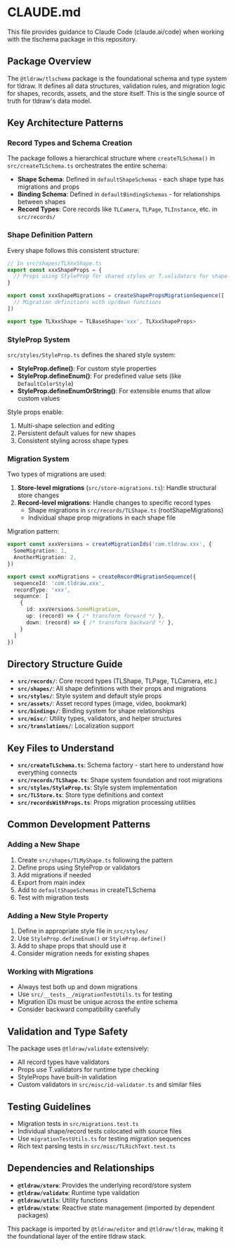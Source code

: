 # CLAUDE.md

This file provides guidance to Claude Code (claude.ai/code) when working with the tlschema package in this repository.

## Package Overview

The `@tldraw/tlschema` package is the foundational schema and type system for tldraw. It defines all data structures, validation rules, and migration logic for shapes, records, assets, and the store itself. This is the single source of truth for tldraw's data model.

## Key Architecture Patterns

### Record Types and Schema Creation

The package follows a hierarchical structure where `createTLSchema()` in `src/createTLSchema.ts` orchestrates the entire schema:

- **Shape Schema**: Defined in `defaultShapeSchemas` - each shape type has migrations and props
- **Binding Schema**: Defined in `defaultBindingSchemas` - for relationships between shapes
- **Record Types**: Core records like `TLCamera`, `TLPage`, `TLInstance`, etc. in `src/records/`

### Shape Definition Pattern

Every shape follows this consistent structure:
```typescript
// In src/shapes/TLXxxShape.ts
export const xxxShapeProps = {
  // Props using StyleProp for shared styles or T.validators for shape-specific props
}

export const xxxShapeMigrations = createShapePropsMigrationSequence([
  // Migration definitions with up/down functions
])

export type TLXxxShape = TLBaseShape<'xxx', TLXxxShapeProps>
```

### StyleProp System

`src/styles/StyleProp.ts` defines the shared style system:
- **StyleProp.define()**: For custom style properties
- **StyleProp.defineEnum()**: For predefined value sets (like `DefaultColorStyle`)
- **StyleProp.defineEnumOrString()**: For extensible enums that allow custom values

Style props enable:
1. Multi-shape selection and editing
2. Persistent default values for new shapes
3. Consistent styling across shape types

### Migration System

Two types of migrations are used:

1. **Store-level migrations** (`src/store-migrations.ts`): Handle structural store changes
2. **Record-level migrations**: Handle changes to specific record types
   - Shape migrations in `src/records/TLShape.ts` (rootShapeMigrations)
   - Individual shape prop migrations in each shape file

Migration pattern:
```typescript
export const xxxVersions = createMigrationIds('com.tldraw.xxx', {
  SomeMigration: 1,
  AnotherMigration: 2,
})

export const xxxMigrations = createRecordMigrationSequence({
  sequenceId: 'com.tldraw.xxx',
  recordType: 'xxx',
  sequence: [
    {
      id: xxxVersions.SomeMigration,
      up: (record) => { /* transform forward */ },
      down: (record) => { /* transform backward */ },
    }
  ]
})
```

## Directory Structure Guide

- **`src/records/`**: Core record types (TLShape, TLPage, TLCamera, etc.)
- **`src/shapes/`**: All shape definitions with their props and migrations
- **`src/styles/`**: Style system and default style props
- **`src/assets/`**: Asset record types (image, video, bookmark)
- **`src/bindings/`**: Binding system for shape relationships
- **`src/misc/`**: Utility types, validators, and helper structures
- **`src/translations/`**: Localization support

## Key Files to Understand

- **`src/createTLSchema.ts`**: Schema factory - start here to understand how everything connects
- **`src/records/TLShape.ts`**: Shape system foundation and root migrations
- **`src/styles/StyleProp.ts`**: Style system implementation
- **`src/TLStore.ts`**: Store type definitions and context
- **`src/recordsWithProps.ts`**: Props migration processing utilities

## Common Development Patterns

### Adding a New Shape

1. Create `src/shapes/TLMyShape.ts` following the pattern
2. Define props using StyleProp or validators
3. Add migrations if needed
4. Export from main index
5. Add to `defaultShapeSchemas` in createTLSchema
6. Test with migration tests

### Adding a New Style Property

1. Define in appropriate style file in `src/styles/`
2. Use `StyleProp.defineEnum()` or `StyleProp.define()`
3. Add to shape props that should use it
4. Consider migration needs for existing shapes

### Working with Migrations

- Always test both up and down migrations
- Use `src/__tests__/migrationTestUtils.ts` for testing
- Migration IDs must be unique across the entire schema
- Consider backward compatibility carefully

## Validation and Type Safety

The package uses `@tldraw/validate` extensively:
- All record types have validators
- Props use T.validators for runtime type checking
- StyleProps have built-in validation
- Custom validators in `src/misc/id-validator.ts` and similar files

## Testing Guidelines

- Migration tests in `src/migrations.test.ts`
- Individual shape/record tests colocated with source files
- Use `migrationTestUtils.ts` for testing migration sequences
- Rich text parsing tests in `src/misc/TLRichText.test.ts`

## Dependencies and Relationships

- **`@tldraw/store`**: Provides the underlying record/store system
- **`@tldraw/validate`**: Runtime type validation
- **`@tldraw/utils`**: Utility functions
- **`@tldraw/state`**: Reactive state management (imported by dependent packages)

This package is imported by `@tldraw/editor` and `@tldraw/tldraw`, making it the foundational layer of the entire tldraw stack.